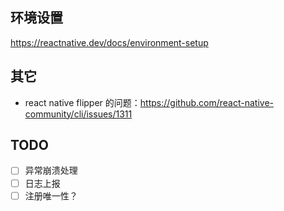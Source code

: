 ## 环境设置

https://reactnative.dev/docs/environment-setup

## 其它

- react native flipper 的问题：https://github.com/react-native-community/cli/issues/1311

## TODO

- [ ] 异常崩溃处理
- [ ] 日志上报
- [ ] 注册唯一性？
